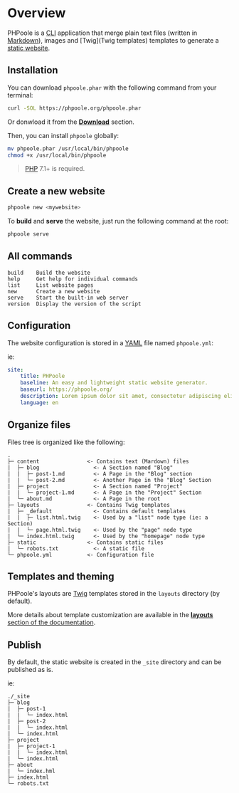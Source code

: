 <!--
repository: https://github.com/PHPoole/PHPoole/edit/master/docs/
file: 1.Overview.md
next: content
alias: documentation/1-overview
description: "PHPoole overview: requirements, files structure and commands."
-->
# Overview

PHPoole is a [CLI](https://en.wikipedia.org/wiki/Command-line_interface) application that merge plain text files (written in [Markdown](https://daringfireball.net/projects/markdown/)), images and [Twig](Twig templates) templates to generate a [static website](https://en.wikipedia.org/wiki/Static_web_page).

## Installation

You can download `phpoole.phar` with the following command from your terminal:
```bash
curl -SOL https://phpoole.org/phpoole.phar
```
Or donwload it from the [**Download**](https://phpoole.org/download/) section.

Then, you can install `phpoole` globally:
```bash
mv phpoole.phar /usr/local/bin/phpoole
chmod +x /usr/local/bin/phpoole
```

> [PHP](http://php.net/manual/en/install.php) 7.1+ is required.

## Create a new website

```bash
phpoole new <mywebsite>
```

To **build** and **serve** the website, just run the following command at the root:
```bash
phpoole serve
```

## All commands

```
build    Build the website
help     Get help for individual commands
list     List website pages
new      Create a new website
serve    Start the built-in web server
version  Display the version of the script
```

## Configuration

The website configuration is stored in a [YAML](https://en.wikipedia.org/wiki/YAML) file named `phpoole.yml`:

ie:
```yaml
site:
    title: PHPoole
    baseline: An easy and lightweight static website generator.
    baseurl: https://phpoole.org/
    description: Lorem ipsum dolor sit amet, consectetur adipiscing elit.
    language: en
```

## Organize files

Files tree is organized like the following:

```text
.
├─ content               <- Contains text (Mardown) files
|  ├─ blog                 <- A Section named "Blog"
|  |  ├─ post-1.md         <- A Page in the "Blog" section
|  |  └─ post-2.md         <- Another Page in the "Blog" Section
|  ├─ project              <- A Section named "Project"
|  |  └─ project-1.md      <- A Page in the "Project" Section
|  └─ about.md             <- A Page in the root
├─ layouts               <- Contains Twig templates
|  ├─ _default             <- Contains default templates
|  |  ├─ list.html.twig    <- Used by a "list" node type (ie: a Section)
|  |  └─ page.html.twig    <- Used by the "page" node type
|  └─ index.html.twig      <- Used by the "homepage" node type
├─ static                <- Contains static files
|  └─ robots.txt           <- A static file
└─ phpoole.yml           <- Configuration file
```

## Templates and theming

PHPoole's layouts are [Twig](https://twig.symfony.com/) templates stored in the `layouts` directory (by default).

More details about template customization are available in the [**layouts** section of the documentation](https://phpoole.org/documentation/layouts/).

## Publish

By default, the static website is created in the `_site` directory and can be published as is.

ie:
```text
./_site
├─ blog
|  ├─ post-1
|  |  └─ index.html
|  ├─ post-2
|  |  └─ index.html
|  └─ index.html
├─ project
|  ├─ project-1
|  |  └─ index.html
|  └─ index.html
├─ about
|  └─ index.hml
├─ index.html
└─ robots.txt
```
